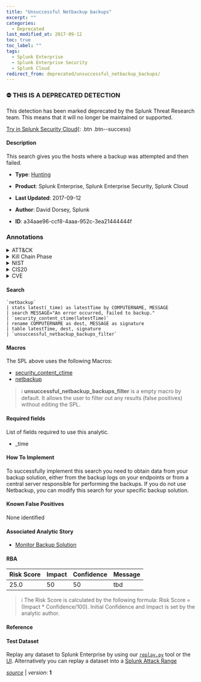 ```yaml
---
title: "Unsuccessful Netbackup backups"
excerpt: ""
categories:
  - Deprecated
last_modified_at: 2017-09-12
toc: true
toc_label: ""
tags:
  - Splunk Enterprise
  - Splunk Enterprise Security
  - Splunk Cloud
redirect_from: deprecated/unsuccessful_netbackup_backups/
---
```



### :no_entry: THIS IS A DEPRECATED DETECTION
This detection has been marked deprecated by the Splunk Threat Research team. This means that it will no longer be maintained or supported. 


[Try in Splunk Security Cloud](https://www.splunk.com/en_us/cyber-security.html){: .btn .btn--success}

#### Description

This search gives you the hosts where a backup was attempted and then failed.

- **Type**: [Hunting](https://github.com/splunk/security_content/wiki/Detection-Analytic-Types)
- **Product**: Splunk Enterprise, Splunk Enterprise Security, Splunk Cloud

- **Last Updated**: 2017-09-12
- **Author**: David Dorsey, Splunk
- **ID**: a34aae96-ccf8-4aaa-952c-3ea21444444f

### Annotations
<details>
  <summary>ATT&CK</summary>

<div markdown="1">
</div>
</details>


<details>
  <summary>Kill Chain Phase</summary>

<div markdown="1">

* Exploitation


</div>
</details>


<details>
  <summary>NIST</summary>

<div markdown="1">

* PR.IP



</div>
</details>

<details>
  <summary>CIS20</summary>

<div markdown="1">

* CIS 10



</div>
</details>

<details>
  <summary>CVE</summary>

<div markdown="1">


</div>
</details>


#### Search

```
`netbackup` 
| stats latest(_time) as latestTime by COMPUTERNAME, MESSAGE 
| search MESSAGE="An error occurred, failed to backup." 
| `security_content_ctime(latestTime)` 
| rename COMPUTERNAME as dest, MESSAGE as signature 
| table latestTime, dest, signature 
| `unsuccessful_netbackup_backups_filter`
```

#### Macros
The SPL above uses the following Macros:
* [security_content_ctime](https://github.com/splunk/security_content/blob/develop/macros/security_content_ctime.yml)
* [netbackup](https://github.com/splunk/security_content/blob/develop/macros/netbackup.yml)

> :information_source:
> **unsuccessful_netbackup_backups_filter** is a empty macro by default. It allows the user to filter out any results (false positives) without editing the SPL.



#### Required fields
List of fields required to use this analytic.
* _time



#### How To Implement
To successfully implement this search you need to obtain data from your backup solution, either from the backup logs on your endpoints or from a central server responsible for performing the backups. If you do not use Netbackup, you can modify this search for your specific backup solution.
#### Known False Positives
None identified

#### Associated Analytic Story
* [Monitor Backup Solution](/stories/monitor_backup_solution)




#### RBA

| Risk Score  | Impact      | Confidence   | Message      |
| ----------- | ----------- |--------------|--------------|
| 25.0 | 50 | 50 | tbd |


> :information_source:
> The Risk Score is calculated by the following formula: Risk Score = (Impact * Confidence/100). Initial Confidence and Impact is set by the analytic author.


#### Reference


#### Test Dataset
Replay any dataset to Splunk Enterprise by using our [`replay.py`](https://github.com/splunk/attack_data#using-replaypy) tool or the [UI](https://github.com/splunk/attack_data#using-ui).
Alternatively you can replay a dataset into a [Splunk Attack Range](https://github.com/splunk/attack_range#replay-dumps-into-attack-range-splunk-server)




[*source*](https://github.com/splunk/security_content/tree/develop/detections/deprecated/unsuccessful_netbackup_backups.yml) \| *version*: **1**